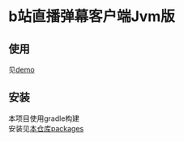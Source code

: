 # b站直播弹幕客户端Jvm版
## 使用
见[demo](https://github.com/qri-projects/blive-danmaku-client-jvm/blob/master/blive-danmaku-client-jvm/src/test/kotlin/BLiveDanmakuTest.kt)  

## 安装
本项目使用gradle构建  
安装见[本仓库packages](https://github.com/orgs/qri-projects/packages?repo_name=blive-danmaku-client-jvm)

